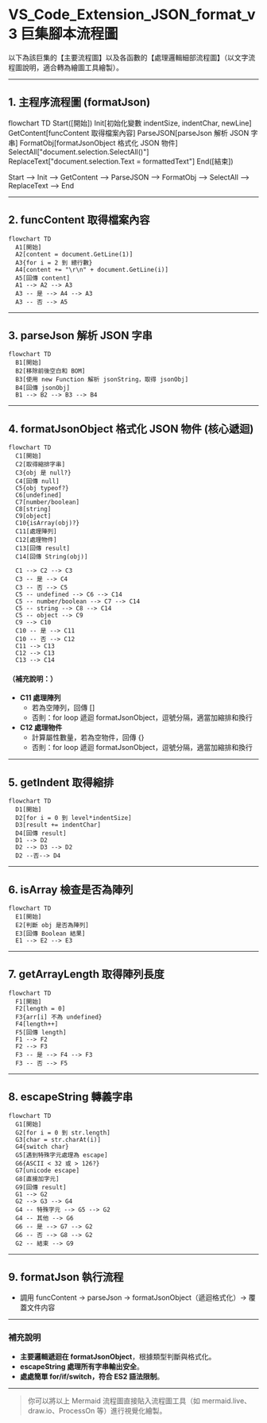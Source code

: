 # VS_Code_Extension_JSON_format_v3 巨集腳本流程圖

以下為該巨集的【主要流程圖】以及各函數的【處理邏輯細部流程圖】（以文字流程圖說明，適合轉為繪圖工具繪製）。

---

## 1. 主程序流程圖 (formatJson)

flowchart TD
  Start([開始])
  Init[初始化變數 indentSize, indentChar, newLine]
  GetContent[funcContent 取得檔案內容]
  ParseJSON[parseJson 解析 JSON 字串]
  FormatObj[formatJsonObject 格式化 JSON 物件]
  SelectAll["document.selection.SelectAll()"]
  ReplaceText["document.selection.Text = formattedText"]
  End([結束])

  Start --> Init --> GetContent --> ParseJSON --> FormatObj --> SelectAll --> ReplaceText --> End

---

## 2. funcContent 取得檔案內容

```mermaid
flowchart TD
  A1[開始]
  A2[content = document.GetLine(1)]
  A3{for i = 2 到 總行數}
  A4[content += "\r\n" + document.GetLine(i)]
  A5[回傳 content]
  A1 --> A2 --> A3
  A3 -- 是 --> A4 --> A3
  A3 -- 否 --> A5
```

---

## 3. parseJson 解析 JSON 字串

```mermaid
flowchart TD
  B1[開始]
  B2[移除前後空白和 BOM]
  B3[使用 new Function 解析 jsonString，取得 jsonObj]
  B4[回傳 jsonObj]
  B1 --> B2 --> B3 --> B4
```

---

## 4. formatJsonObject 格式化 JSON 物件 (核心遞迴)

```mermaid
flowchart TD
  C1[開始]
  C2[取得縮排字串]
  C3{obj 是 null?}
  C4[回傳 null]
  C5{obj typeof?}
  C6[undefined]
  C7[number/boolean]
  C8[string]
  C9[object]
  C10{isArray(obj)?}
  C11[處理陣列]
  C12[處理物件]
  C13[回傳 result]
  C14[回傳 String(obj)]

  C1 --> C2 --> C3
  C3 -- 是 --> C4
  C3 -- 否 --> C5
  C5 -- undefined --> C6 --> C14
  C5 -- number/boolean --> C7 --> C14
  C5 -- string --> C8 --> C14
  C5 -- object --> C9
  C9 --> C10
  C10 -- 是 --> C11
  C10 -- 否 --> C12
  C11 --> C13
  C12 --> C13
  C13 --> C14
```

#### （補充說明：）
- **C11 處理陣列**
  - 若為空陣列，回傳 []
  - 否則：for loop 遞迴 formatJsonObject，逗號分隔，適當加縮排和換行
- **C12 處理物件**
  - 計算屬性數量，若為空物件，回傳 {}
  - 否則：for loop 遞迴 formatJsonObject，逗號分隔，適當加縮排和換行

---

## 5. getIndent 取得縮排

```mermaid
flowchart TD
  D1[開始]
  D2[for i = 0 到 level*indentSize]
  D3[result += indentChar]
  D4[回傳 result]
  D1 --> D2
  D2 --> D3 --> D2
  D2 --否--> D4
```

---

## 6. isArray 檢查是否為陣列

```mermaid
flowchart TD
  E1[開始]
  E2[判斷 obj 是否為陣列]
  E3[回傳 Boolean 結果]
  E1 --> E2 --> E3
```

---

## 7. getArrayLength 取得陣列長度

```mermaid
flowchart TD
  F1[開始]
  F2[length = 0]
  F3{arr[i] 不為 undefined}
  F4[length++]
  F5[回傳 length]
  F1 --> F2
  F2 --> F3
  F3 -- 是 --> F4 --> F3
  F3 -- 否 --> F5
```

---

## 8. escapeString 轉義字串

```mermaid
flowchart TD
  G1[開始]
  G2[for i = 0 到 str.length]
  G3[char = str.charAt(i)]
  G4{switch char}
  G5[遇到特殊字元處理為 escape]
  G6{ASCII < 32 或 > 126?}
  G7[unicode escape]
  G8[直接加字元]
  G9[回傳 result]
  G1 --> G2
  G2 --> G3 --> G4
  G4 -- 特殊字元 --> G5 --> G2
  G4 -- 其他 --> G6
  G6 -- 是 --> G7 --> G2
  G6 -- 否 --> G8 --> G2
  G2 -- 結束 --> G9
```

---

## 9. formatJson 執行流程

- 調用 funcContent → parseJson → formatJsonObject（遞迴格式化）→ 覆蓋文件内容

---

### 補充說明

- **主要邏輯遞迴在 formatJsonObject**，根據類型判斷與格式化。
- **escapeString 處理所有字串輸出安全**。
- **處處簡單 for/if/switch，符合 ES2 語法限制**。

---

> 你可以將以上 Mermaid 流程圖直接貼入流程圖工具（如 mermaid.live、draw.io、ProcessOn 等）進行視覺化繪製。